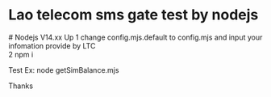 ﻿# Lao telecom sms gate test by nodejs
﻿# Nodejs V14.xx Up
1 change config.mjs.default to config.mjs and input your infomation provide by LTC </br>
2 npm i 

Test Ex:  node getSimBalance.mjs 

Thanks
